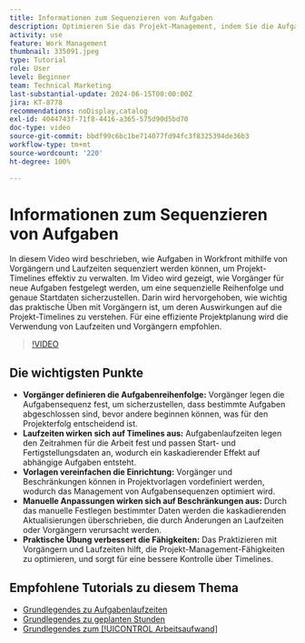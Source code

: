```yaml
---
title: Informationen zum Sequenzieren von Aufgaben
description: Optimieren Sie das Projekt-Management, indem Sie die Aufgabenreihenfolge mit Vorgängern definieren, Timelines anhand von Laufzeiten festlegen, Sequenzen mithilfe von Vorlagen vereinfachen, manuelle Beschränkungen vermeiden und Fähigkeiten durch praktisches Üben verfeinern.
activity: use
feature: Work Management
thumbnail: 335091.jpeg
type: Tutorial
role: User
level: Beginner
team: Technical Marketing
last-substantial-update: 2024-06-15T00:00:00Z
jira: KT-8778
recommendations: noDisplay,catalog
exl-id: 4044743f-71f8-4416-a365-575d90d5bd70
doc-type: video
source-git-commit: bbdf99c6bc1be714077fd94fc3f8325394de36b3
workflow-type: tm+mt
source-wordcount: '220'
ht-degree: 100%

---
```


# Informationen zum Sequenzieren von Aufgaben

In diesem Video wird beschrieben, wie Aufgaben in Workfront mithilfe von Vorgängern und Laufzeiten sequenziert werden können, um Projekt-Timelines effektiv zu verwalten.
Im Video wird gezeigt, wie Vorgänger für neue Aufgaben festgelegt werden, um eine sequenzielle Reihenfolge und genaue Startdaten sicherzustellen.
Darin wird hervorgehoben, wie wichtig das praktische Üben mit Vorgängern ist, um deren Auswirkungen auf die Projekt-Timelines zu verstehen. Für eine effiziente Projektplanung wird die Verwendung von Laufzeiten und Vorgängern empfohlen.


>[!VIDEO](https://video.tv.adobe.com/v/3447329/?quality=12&learn=on&enablevpops=1&captions=ger)

## Die wichtigsten Punkte

* **Vorgänger definieren die Aufgabenreihenfolge:** Vorgänger legen die Aufgabensequenz fest, um sicherzustellen, dass bestimmte Aufgaben abgeschlossen sind, bevor andere beginnen können, was für den Projekterfolg entscheidend ist.
* **Laufzeiten wirken sich auf Timelines aus:** Aufgabenlaufzeiten legen den Zeitrahmen für die Arbeit fest und passen Start- und Fertigstellungsdaten an, wodurch ein kaskadierender Effekt auf abhängige Aufgaben entsteht.
* **Vorlagen vereinfachen die Einrichtung:** Vorgänger und Beschränkungen können in Projektvorlagen vordefiniert werden, wodurch das Management von Aufgabensequenzen optimiert wird.
* **Manuelle Anpassungen wirken sich auf Beschränkungen aus:** Durch das manuelle Festlegen bestimmter Daten werden die kaskadierenden Aktualisierungen überschrieben, die durch Änderungen an Laufzeiten oder Vorgängern verursacht werden.
* **Praktische Übung verbessert die Fähigkeiten:** Das Praktizieren mit Vorgängern und Laufzeiten hilft, die Projekt-Management-Fähigkeiten zu optimieren, und sorgt für eine bessere Kontrolle über Timelines.

## Empfohlene Tutorials zu diesem Thema

* [Grundlegendes zu Aufgabenlaufzeiten](/help/manage-work/tasks/understand-task-durations.md)
* [Grundlegendes zu geplanten Stunden](/help/manage-work/tasks/understand-planned-hours.md)
* [Grundlegendes zum [!UICONTROL Arbeitsaufwand]](/help/manage-work/tasks/understand-work-effort.md)

